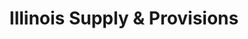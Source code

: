---
title: "Illinois Supply & Provisions"
url: /collinsville/illinois-supply-and-provisions/
shop: cannabis
---